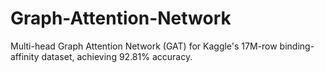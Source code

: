 # Graph-Attention-Network
Multi-head Graph Attention Network (GAT) for Kaggle's 17M-row binding-affinity dataset, achieving 92.81% accuracy.
